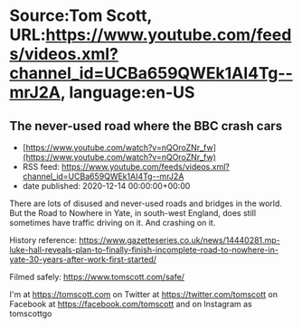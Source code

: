 # Source:Tom Scott, URL:https://www.youtube.com/feeds/videos.xml?channel_id=UCBa659QWEk1AI4Tg--mrJ2A, language:en-US

## The never-used road where the BBC crash cars
 - [https://www.youtube.com/watch?v=nQOroZNr_fw](https://www.youtube.com/watch?v=nQOroZNr_fw)
 - RSS feed: https://www.youtube.com/feeds/videos.xml?channel_id=UCBa659QWEk1AI4Tg--mrJ2A
 - date published: 2020-12-14 00:00:00+00:00

There are lots of disused and never-used roads and bridges in the world. But the Road to Nowhere in Yate, in south-west England, does still sometimes have traffic driving on it. And crashing on it.

History reference: https://www.gazetteseries.co.uk/news/14440281.mp-luke-hall-reveals-plan-to-finally-finish-incomplete-road-to-nowhere-in-yate-30-years-after-work-first-started/

Filmed safely: https://www.tomscott.com/safe/

I'm at https://tomscott.com
on Twitter at https://twitter.com/tomscott
on Facebook at https://facebook.com/tomscott
and on Instagram as tomscottgo

